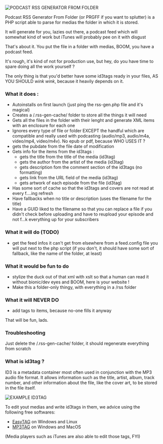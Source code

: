 ![PODCAST RSS GENERATOR FROM FOLDER](https://i.imgur.com/syxpHj7.jpg)

Podcast RSS Generator From Folder (or PRGFF if you want to splutter) is a PHP script able to parse for medias the folder in which it is stored.

It will generate for you, lazies out there, a podcast feed which will somewhat kind of work but iTunes will probably pee on it with disgust

That's about it.
You put the file in a folder with medias, BOOM, you have a podcast feed.

It's rough, it's kind of not for production use, but hey, do you have time to spare doing all the work yourself ?

The only thing is that you'd better have some id3tags ready in your files, AS YOU SHOULD *wink wink*, because it heavily depends on it.

### What it does :
- Autoinstalls on first launch (just ping the rss-gen.php file and it's magical)
- Creates a /.rss-gen-cache/ folder to store all the things it will need
- Gets all the files in the folder with their lenght and generate XML items with an enclosure for each one
- Ignores every type of file or folder EXCEPT the handful which are compatible and really used with podcasting (audio/mp3, audio/m4a, video/mp4, video/m4v). No epub or pdf, because WHO USES IT ?
- gets the pubdate from the file date of modification
- Gets info for the items from the id3tags :
   - gets the title from the title of the media (id3tag)
   - gets the author from the artist of the media (id3tag)
   - gets description fom the comment section of the id3tags (no formatting)
   - gets link from the URL field of the media (id3tag)
   - gets artwork of each episode from the file (id3tag)
- Has some sort of cache so that the id3tags and covers are not read at every f....ing refresh
- Have fallbacks when no title or description (uses the filename for the title)
- Have a GUID liked to the filename so that you can replace a file if you didn't check before uploading and have to reupload your episode and not f...k everything up for your subscribers 



### What it will do (TODO)

- get the feed infos it can't get from elsewhere from a feed.config file you will put next to the php script (if you don't, it should have some sort of fallback, like the name of the folder, at least)


### What it would be fun to do
- stylize the duck out of that xml with xslt so that a human can read it without bionic/dev eyes and BOOM, here is your website !
- Make this a folder-only thingy, with everything in a /rss folder


### What it will NEVER DO
- add tags to items, because no-one fills it anyway


That will be fun, lads.

### Troubleshooting 
Just delete the /.rss-gen-cache/ folder, it should regenerate everything from scratch

### What is id3tag ?
ID3 is a metadata container most often used in conjunction with the MP3 audio file format. It allows information such as the title, artist, album, track number, and other information about the file, like the cover art, to be stored in the file itself.

![EXAMPLE ID3TAG](https://i.imgur.com/sLRo1WX.png)

To edit yout medias and write id3tags in them, we advice using the following free softwares:
- [EasyTAG](https://wiki.gnome.org/Apps/EasyTAG) on Windows and Linux 
- [MP3TAG](https://www.mp3tag.de/en/) on Windows and MacOS

(Media players such as iTunes are also able to edit those tags, FYI)
